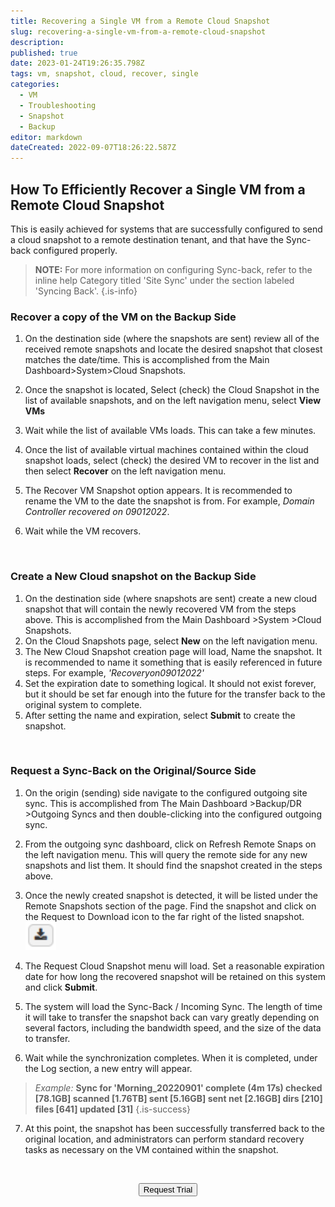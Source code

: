 ```yaml
---
title: Recovering a Single VM from a Remote Cloud Snapshot
slug: recovering-a-single-vm-from-a-remote-cloud-snapshot
description: 
published: true
date: 2023-01-24T19:26:35.798Z
tags: vm, snapshot, cloud, recover, single
categories:
  - VM
  - Troubleshooting
  - Snapshot
  - Backup
editor: markdown
dateCreated: 2022-09-07T18:26:22.587Z
---
```


## How To Efficiently Recover a Single VM from a Remote Cloud Snapshot

This is easily achieved for systems that are successfully configured to send a cloud snapshot to a remote destination tenant, and that have the Sync-back configured properly. 
> **NOTE:** For more information on configuring Sync-back, refer to the inline help Category titled 'Site Sync' under the section labeled 'Syncing Back'.
{.is-info}

### Recover a copy of the VM on the Backup Side
1. On the destination side (where the snapshots are sent) review all of the received remote snapshots and locate the desired snapshot that closest matches the date/time. This is accomplished from the Main Dashboard>System>Cloud Snapshots.

1. Once the snapshot is located, Select (check) the Cloud Snapshot in the list of available snapshots, and on the left navigation menu, select **View VMs**
1. Wait while the list of available VMs loads. This can take a few minutes.
1. Once the list of available virtual machines contained within the cloud snapshot loads, select (check) the desired VM to recover in the list and then select **Recover** on the left navigation menu. 
1. The Recover VM Snapshot option appears. It is recommended to rename the VM to the date the snapshot is from.  For example, *Domain Controller recovered on 09012022*.
1. Wait while the VM recovers.
<br>

### Create a New Cloud snapshot on the Backup Side
1. On the destination side (where snapshots are sent) create a new cloud snapshot that will contain the newly recovered VM from the steps above.  This is accomplished from the Main Dashboard >System >Cloud Snapshots.
1. On the Cloud Snapshots page, select **New** on the left navigation menu.
1. The New Cloud Snapshot creation page will load, Name the snapshot. It is recommended to name it something that is easily referenced in future steps.  For example, *'Recoveryon09012022'*
1. Set the expiration date to something logical. It should not exist forever, but it should be set far enough into the future for the transfer back to the original system to complete.
1. After setting the name and expiration, select **Submit** to create the snapshot.
<br>

### Request a Sync-Back on the Original/Source Side
1. On the origin (sending) side navigate to the configured outgoing site sync.  This is accomplished from The Main Dashboard >Backup/DR >Outgoing Syncs and then double-clicking into the configured outgoing sync.
1. From the outgoing sync dashboard, click on Refresh Remote Snaps on the left navigation menu.  This will query the remote side for any new snapshots and list them.  It should find the snapshot created in the steps above.
1. Once the newly created snapshot is detected, it will be listed under the Remote Snapshots section of the page.  Find the snapshot and click on the Request to Download icon to the far right of the listed snapshot.
![request-to-download.png](/public/request-to-download.png)

1. The Request Cloud Snapshot menu will load. Set a reasonable expiration date for how long the recovered snapshot will be retained on this system and click **Submit**.
1. The system will load the Sync-Back / Incoming Sync.  The length of time it will take to transfer the snapshot back can vary greatly depending on several factors, including the bandwidth speed, and the size of the data to transfer.
1. Wait while the synchronization completes.  When it is completed, under the Log section, a new entry will appear. 
> *Example:*
> **Sync for 'Morning_20220901' complete (4m 17s) checked [78.1GB] scanned [1.76TB] sent [5.16GB] sent net [2.16GB] dirs [210] files [641] updated [31]**
{.is-success}

7. At this point, the snapshot has been successfully transferred back to the original location, and administrators can perform standard recovery tasks as necessary on the VM contained within the snapshot.

<br>
<div style="text-align: center">
  
<a href="https://www.verge.io/test-drive" target="_blank"><button class="button-orange">Request Trial</button></a>
</div>